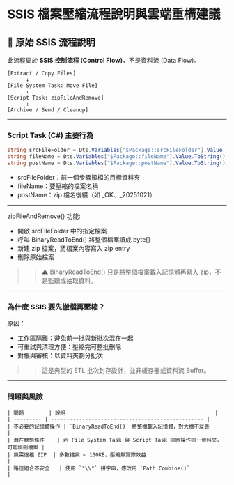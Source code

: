 # SSIS 檔案壓縮流程說明與雲端重構建議

## 🧩 原始 SSIS 流程說明

此流程屬於 **SSIS 控制流程 (Control Flow)**，不是資料流 (Data Flow)。

```text
[Extract / Copy Files]
      ↓
[File System Task: Move File]
      ↓
[Script Task: zipFileAndRemove]
      ↓
[Archive / Send / Cleanup]
```

---

### Script Task (C#) 主要行為
```csharp
string srcFileFolder = Dts.Variables["$Package::srcFileFolder"].Value.ToString();
string fileName = Dts.Variables["$Package::fileName"].Value.ToString();
string postName = Dts.Variables["$Package::postName"].Value.ToString();
```
- srcFileFolder：前一個步驟搬檔的目標資料夾
- fileName：要壓縮的檔案名稱
- postName：zip 檔名後綴（如 _OK、_20251021）

---

zipFileAndRemove() 功能:
- 開啟 srcFileFolder 中的指定檔案
- 呼叫 BinaryReadToEnd() 將整個檔案讀成 byte[]
- 新建 zip 檔案，將檔案內容寫入 zip entry
- 刪除原始檔案
>> ⚠️ BinaryReadToEnd() 只是將整個檔案載入記憶體再寫入 zip，不是監聽或抽取資料。

---

### 為什麼 SSIS 要先搬檔再壓縮？

原因：
- 工作區隔離：避免前一批與新批次混在一起
- 可重試與清理方便：壓縮完可整批刪除
- 對帳與審核：以資料夾劃分批次
>> 這是典型的 ETL 批次封存設計，並非緩存器或資料流 Buffer。

---

### 問題與風險
```
| 問題        | 說明                                                |
| --------- | ------------------------------------------------- |
| 不必要的記憶體操作 | `BinaryReadToEnd()` 將整檔載入記憶體，對大檔不友善               |
| 潛在競態條件    | 若 File System Task 與 Script Task 同時操作同一資料夾，可能誤刪檔案 |
| 無需逐檔 ZIP  | 多數檔案 < 100KB，壓縮無實際效益                              |
| 路徑組合不安全   | 使用 `"\\"` 拼字串，應改用 `Path.Combine()`                |
```